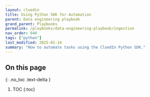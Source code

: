 ```yaml
---
layout: cluedin
title: Using Python SDK for Automation
parent: Data engineering playbook
grand_parent: Playbooks
permalink: /playbooks/data-engineering-playbook/ingestion
nav_order: 040
tags: ["python"]
last_modified: 2025-01-14
summary: "How to automate tasks using the CluedIn Python SDK."
---
```


## On this page
{: .no_toc .text-delta }
1. TOC
{:toc}